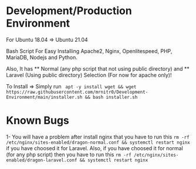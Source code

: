 # Development/Production Environment

For Ubuntu 18.04 => Ubuntu 21.04

Bash Script For Easy Installing Apache2, Nginx, Openlitespeed, PHP, MariaDB, Nodejs and Python.

Also, It has ** Normal (any php script that not using public directory) and ** Laravel (Using public directory) Selection (For now for apache only)!

To Install => Simply run ``` apt -y install wget && wget https://raw.githubusercontent.com/mrnitr0/Development-Environment/main/installer.sh && bash installer.sh```

# Known Bugs

1- You will have a problem after install nginx that you have to run this ```rm -rf /etc/nginx/sites-enabled/dragon-normal.conf && systemctl restart nginx``` if you have choosed it for Laravel. Also, if you have choosed it for normal (for any php script) then you have to run this ```rm -rf /etc/nginx/sites-enabled/dragon-laravel.conf && systemctl restart nginx```